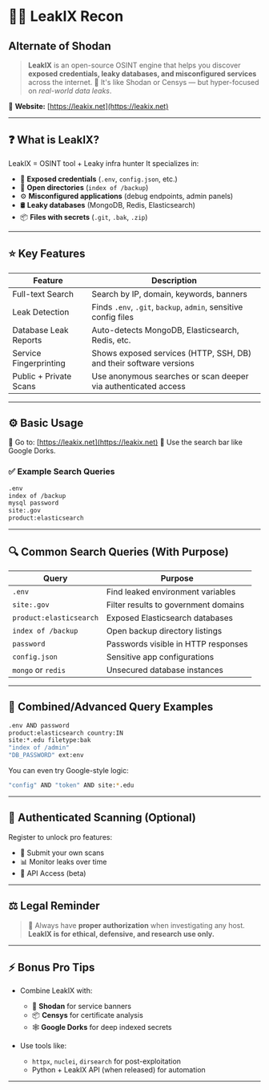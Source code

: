 
# 🕵️‍♂️ LeakIX Recon 
##  Alternate of Shodan  
> **LeakIX** is an open-source OSINT engine that helps you discover **exposed credentials, leaky databases, and misconfigured services** across the internet.
> 📡 It's like Shodan or Censys — but hyper-focused on *real-world data leaks*.

🔗 **Website:** [https://leakix.net](https://leakix.net)

---

## ❓ What is LeakIX?

LeakIX = OSINT tool + Leaky infra hunter
It specializes in:

* 🔑 **Exposed credentials** (`.env`, `config.json`, etc.)
* 📂 **Open directories** (`index of /backup`)
* ⚙️ **Misconfigured applications** (debug endpoints, admin panels)
* 🛢️ **Leaky databases** (MongoDB, Redis, Elasticsearch)
* 📦 **Files with secrets** (`.git`, `.bak`, `.zip`)

---

## ⭐ Key Features

| Feature                | Description                                                        |
| ---------------------- | ------------------------------------------------------------------ |
| Full-text Search       | Search by IP, domain, keywords, banners                            |
| Leak Detection         | Finds `.env`, `.git`, `backup`, `admin`, sensitive config files    |
| Database Leak Reports  | Auto-detects MongoDB, Elasticsearch, Redis, etc.                   |
| Service Fingerprinting | Shows exposed services (HTTP, SSH, DB) and their software versions |
| Public + Private Scans | Use anonymous searches or scan deeper via authenticated access     |

---

## ⚙️ Basic Usage

🧭 Go to: [https://leakix.net](https://leakix.net)
📝 Use the search bar like Google Dorks.

### ✅ Example Search Queries

```bash
.env
index of /backup
mysql password
site:.gov
product:elasticsearch
```

---

## 🔍 Common Search Queries (With Purpose)

| Query                   | Purpose                              |
| ----------------------- | ------------------------------------ |
| `.env`                  | Find leaked environment variables    |
| `site:.gov`             | Filter results to government domains |
| `product:elasticsearch` | Exposed Elasticsearch databases      |
| `index of /backup`      | Open backup directory listings       |
| `password`              | Passwords visible in HTTP responses  |
| `config.json`           | Sensitive app configurations         |
| `mongo` or `redis`      | Unsecured database instances         |

---

## 🎯 Combined/Advanced Query Examples

```bash
.env AND password
product:elasticsearch country:IN
site:*.edu filetype:bak
"index of /admin"
"DB_PASSWORD" ext:env
```

You can even try Google-style logic:

```bash
"config" AND "token" AND site:*.edu
```

---

## 🔐 Authenticated Scanning (Optional)

Register to unlock pro features:

* 🚀 Submit your own scans
* 📊 Monitor leaks over time
* 🔑 API Access (beta)

---

## ⚖️ Legal Reminder

> 🛑 Always have **proper authorization** when investigating any host.
> **LeakIX is for ethical, defensive, and research use only.**

---

## ⚡ Bonus Pro Tips

* Combine LeakIX with:

  * 🔎 **Shodan** for service banners
  * 📦 **Censys** for certificate analysis
  * 🕸 **Google Dorks** for deep indexed secrets

* Use tools like:

  * `httpx`, `nuclei`, `dirsearch` for post-exploitation
  * Python + LeakIX API (when released) for automation

---
